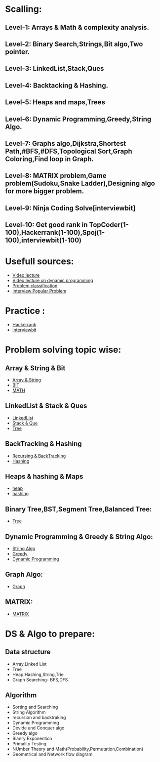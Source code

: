# Scalling:
   ## Level-1: Arrays & Math & complexity analysis.
   ## Level-2: Binary Search,Strings,Bit algo,Two pointer.
   ## Level-3: LinkedList,Stack,Ques
   ## Level-4: Backtacking & Hashing.
   ## Level-5: Heaps and maps,Trees
   ## Level-6: Dynamic Programming,Greedy,String Algo.
   ## Level-7: Graphs algo,Dijkstra,Shortest Path,#BFS,#DFS,Topological Sort,Graph Coloring,Find loop in Graph.
   ## Level-8: MATRIX problem,Game problem(Sudoku,Snake Ladder),Designing algo for more bigger problem.
   ## Level-9: Ninja Coding Solve[interviewbit]
   ## Level-10: Get good rank in TopCoder(1-100),Hackerrank(1-100),Spoj(1-100),interviewbit(1-100)
 
# Usefull sources:
   * [Video lecture](https://www.youtube.com/user/tusharroy2525/playlists?view=1&shelf_id=0&sort=dd)
   * [Video lecture on dynamic programming](https://www.youtube.com/watch?v=U4yPae3GEO0&list=PLamzFoFxwoNjtJZoNNAlYQ_Ixmm2s-CGX)
   * [Problem classification](https://www.programcreek.com/2013/08/leetcode-problem-classification/)
   * [Interview Popular Problem](https://www.programcreek.com/2012/11/top-10-algorithms-for-coding-interview/)
   
# Practice :
   * [Hackerrank](https://www.hackerrank.com/)
   * [interviewbit](https://www.interviewbit.com)
 
 

 # Problem solving topic wise:
 
   ## Array & String & Bit
   * [Array & String](https://github.com/surajitm/dsAlgo/wiki/Arrays-and-String)
   * [BIT](https://github.com/surajitm/dsAlgo/wiki/Bit-Algo)
   * [MATH](https://github.com/surajitm/dsAlgo/wiki/Math)
      
   ## LinkedList & Stack & Ques
   * [LinkedList](https://github.com/surajitm/dsAlgo/wiki/LinkedList)
   * [Stack & Que](https://github.com/surajitm/dsAlgo/wiki/Stack-and-Queue)
   * [Tree](https://github.com/surajitm/dsAlgo/wiki/Tree)
      
  ## BackTracking & Hashing
   * [Recursing & BackTracking](https://github.com/surajitm/dsAlgo/wiki/Recursion-and-BackTracking)
   * [Hashing](https://github.com/surajitm/dsAlgo/wiki/Hashing)
      
 ## Heaps & hashing & Maps 
   * [heap](https://github.com/surajitm/dsAlgo/wiki/Heap)
   * [hashing](https://github.com/surajitm/dsAlgo/wiki/Hashing)
      
 ## Binary Tree,BST,Segment Tree,Balanced Tree:
   * [Tree](https://github.com/surajitm/dsAlgo/wiki/Tree)
 
 ## Dynamic Programming & Greedy & String Algo:
   * [String Algo](https://github.com/surajitm/dsAlgo/wiki/String-Algo)
   * [Greedy](https://github.com/surajitm/dsAlgo/wiki/Greedy-Algo)
   * [Dynamic Programming](https://github.com/surajitm/dsAlgo/wiki/Dynamic-Programming)
      
 ## Graph Algo:
   * [Graph](https://github.com/surajitm/dsAlgo/wiki/Graph-Algo)
      
 ## MATRIX:     
   * [MATRIX](https://github.com/surajitm/dsAlgo/wiki/Matrix)
      
# DS & Algo to prepare:

## Data structure
  * Array,Linked List
  * Tree
  * Heap,Hashing,String,Trie
  * Graph Searching- BFS,DFS

## Algorithm
 * Sorting and Searching
 * String Algorithm
 * recursion and backtraking
 * Dynamic Programming
 * Devide and Conquer algo
 * Greedy algo
 * Bianry Exponention
 * Primality Testing
 * NUmber Theory and Math(Probability,Permutation,Combination)
 * Geometrical and Network flow diagram 
